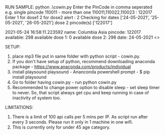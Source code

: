 RUN SAMPLE:
python .\cowin.py
Enter the PinCode in comma seperated e.g. single pincode 110011 - more than one 110011,110022,110023  : 122017
Enter 1 for dose1 2 for dose2 alert : 2
Checking for dates ['24-05-2021', '25-05-2021', '26-05-2021'] dose 2 pincode(s) ['122017']

2021-05-24 16:58:11.223592
name:  Columbia Asia
pincode:  122017
available: 298
available dose 1: 0
available dose 2: 298
date:  24-05-2021
<<Plays sound for alert>>


SETUP:
1. place mp3 file put in same folder with python script - cowin.py.
2. If you don't have setup of python, recommend downloading anaconda package - https://www.anaconda.com/products/individual
3. install playsound playsound - Ananconda powershell prompt - $ pip install playsound 
4. Go to folder having cowin.py - run python cowin.py
5. Recommended to change power option to disable sleep - set sleep timer to never. So, that script always get cpu and keep running in case of inactivity of system too.


LIMITATIONS:
1. There is a limit of 100 api calls per 5 mins per IP. As script run after every 3 seconds. Please run it only in 1 machine in one wifi.
2. This is currently only for under 45 age category.